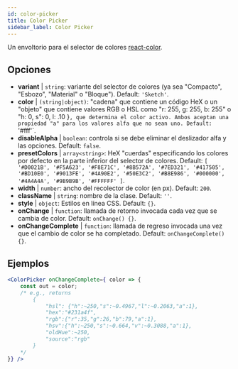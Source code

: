 ```yaml
---
id: color-picker
title: Color Picker
sidebar_label: Color Picker
---
```


Un envoltorio para el selector de colores [react-color](https://casesandberg.github.io/react-color/).

## Opciones

* __variant__ | `string`: variante del selector de colores (ya sea "Compacto", "Esbozo", "Material" o "Bloque"). Default: `'Sketch'`.
* __color__ | `(string|object)`: "cadena" que contiene un código HeX o un "objeto" que contiene valores RGB o HSL como "r: 255, g: 255, b: 255" o "h: 0, s": 0, l: .10 }`, que determina el color activo. Ambos aceptan una propiedad "a" para los valores alfa que no sean uno. Default: `'#fff'`.
* __disableAlpha__ | `boolean`: controla si se debe eliminar el deslizador alfa y las opciones. Default: `false`.
* __presetColors__ | `array<string>`: HeX "cuerdas" especificando los colores por defecto en la parte inferior del selector de colores. Default: `[
  '#D0021B',
  '#F5A623',
  '#F8E71C',
  '#8B572A',
  '#7ED321',
  '#417505',
  '#BD10E0',
  '#9013FE',
  '#4A90E2',
  '#50E3C2',
  '#B8E986',
  '#000000',
  '#4A4A4A',
  '#9B9B9B',
  '#FFFFFF'
]`.
* __width__ | `number`: ancho del recolector de color (en px). Default: `200`.
* __className__ | `string`: nombre de la clase. Default: `''`.
* __style__ | `object`: Estilos en línea CSS. Default: `{}`.
* __onChange__ | `function`: llamada de retorno invocada cada vez que se cambia de color. Default: `onChange() {}`.
* __onChangeComplete__ | `function`: llamada de regreso invocada una vez que el cambio de color se ha completado. Default: `onChangeComplete() {}`.


## Ejemplos

```jsx live
<ColorPicker onChangeComplete={ color => {
    const out = color;
    /* e.g., returns 
        {
            "hsl": {"h":~250,"s":~0.4967,"l":~0.2063,"a":1},
            "hex":"#231a4f",
            "rgb":{"r":35,"g":26,"b":79,"a":1},
            "hsv":{"h":~250,"s":~0.664,"v":~0.3088,"a":1},
            "oldHue":~250,
            "source":"rgb"
        }
    */
}} />
```

